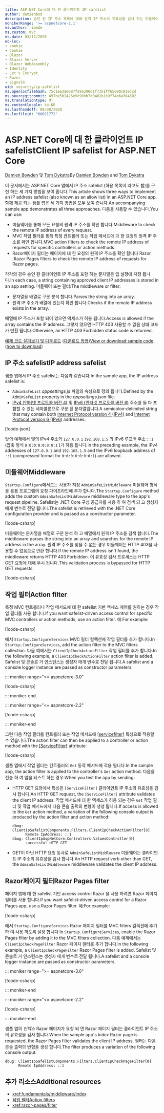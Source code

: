 ```yaml
---
title: ASP.NET Core에 대 한 클라이언트 IP safelist
author: damienbod
description: 승인 된 IP 주소 목록에 대해 원격 IP 주소의 유효성을 검사 하는 미들웨어 또는 작업 필터를 작성 하는 방법에 대해 알아봅니다.
monikerRange: '>= aspnetcore-2.1'
ms.author: riande
ms.custom: mvc
ms.date: 03/12/2020
no-loc:
- cookie
- Cookie
- Blazor
- Blazor Server
- Blazor WebAssembly
- Identity
- Let's Encrypt
- Razor
- SignalR
uid: security/ip-safelist
ms.openlocfilehash: 75c1ea3a6087f89a200d1f73b1ff65080c819ccd
ms.sourcegitcommit: 497be502426e9d90bb7d0401b1b9f74b6a384682
ms.translationtype: MT
ms.contentlocale: ko-KR
ms.lasthandoff: 08/08/2020
ms.locfileid: "88021772"
---
```

# <a name="client-ip-safelist-for-aspnet-core"></a><span data-ttu-id="f68ff-103">ASP.NET Core에 대 한 클라이언트 IP safelist</span><span class="sxs-lookup"><span data-stu-id="f68ff-103">Client IP safelist for ASP.NET Core</span></span>

<span data-ttu-id="f68ff-104">[Damien Bowden](https://twitter.com/damien_bod) 및 [Tom Dykstra](https://github.com/tdykstra)</span><span class="sxs-lookup"><span data-stu-id="f68ff-104">By [Damien Bowden](https://twitter.com/damien_bod) and [Tom Dykstra](https://github.com/tdykstra)</span></span>
 
<span data-ttu-id="f68ff-105">이 문서에서는 ASP.NET Core 앱에서 IP 주소 safelist (허용 목록이 라고도 함)를 구현 하는 세 가지 방법을 보여 줍니다.</span><span class="sxs-lookup"><span data-stu-id="f68ff-105">This article shows three ways to implement an IP address safelist (also known as an allow list) in an ASP.NET Core app.</span></span> <span data-ttu-id="f68ff-106">함께 제공 되는 샘플 앱은 세 가지 방법을 모두 보여 줍니다.</span><span class="sxs-lookup"><span data-stu-id="f68ff-106">An accompanying sample app demonstrates all three approaches.</span></span> <span data-ttu-id="f68ff-107">다음을 사용할 수 있습니다.</span><span class="sxs-lookup"><span data-stu-id="f68ff-107">You can use:</span></span>

* <span data-ttu-id="f68ff-108">미들웨어를 통해 모든 요청의 원격 IP 주소를 확인 합니다.</span><span class="sxs-lookup"><span data-stu-id="f68ff-108">Middleware to check the remote IP address of every request.</span></span>
* <span data-ttu-id="f68ff-109">MVC 작업 필터를 통해 특정 컨트롤러 또는 작업 메서드에 대 한 요청의 원격 IP 주소를 확인 합니다.</span><span class="sxs-lookup"><span data-stu-id="f68ff-109">MVC action filters to check the remote IP address of requests for specific controllers or action methods.</span></span>
* <span data-ttu-id="f68ff-110">Razor페이지 필터는 페이지에 대 한 요청의 원격 IP 주소를 확인 합니다 Razor .</span><span class="sxs-lookup"><span data-stu-id="f68ff-110">Razor Pages filters to check the remote IP address of requests for Razor pages.</span></span>

<span data-ttu-id="f68ff-111">각각의 경우 승인 된 클라이언트 IP 주소를 포함 하는 문자열은 앱 설정에 저장 됩니다.</span><span class="sxs-lookup"><span data-stu-id="f68ff-111">In each case, a string containing approved client IP addresses is stored in an app setting.</span></span> <span data-ttu-id="f68ff-112">미들웨어 또는 필터:</span><span class="sxs-lookup"><span data-stu-id="f68ff-112">The middleware or filter:</span></span>

* <span data-ttu-id="f68ff-113">문자열을 배열로 구문 분석 합니다.</span><span class="sxs-lookup"><span data-stu-id="f68ff-113">Parses the string into an array.</span></span> 
* <span data-ttu-id="f68ff-114">원격 IP 주소가 배열에 있는지 확인 합니다.</span><span class="sxs-lookup"><span data-stu-id="f68ff-114">Checks if the remote IP address exists in the array.</span></span>

<span data-ttu-id="f68ff-115">배열에 IP 주소가 포함 되어 있으면 액세스가 허용 됩니다.</span><span class="sxs-lookup"><span data-stu-id="f68ff-115">Access is allowed if the array contains the IP address.</span></span> <span data-ttu-id="f68ff-116">그렇지 않으면 HTTP 403 사용할 수 없음 상태 코드가 반환 됩니다.</span><span class="sxs-lookup"><span data-stu-id="f68ff-116">Otherwise, an HTTP 403 Forbidden status code is returned.</span></span>

<span data-ttu-id="f68ff-117">[예제 코드 살펴보기 및 다운로드](https://github.com/dotnet/AspNetCore.Docs/tree/master/aspnetcore/security/ip-safelist/samples) ([다운로드 방법](xref:index#how-to-download-a-sample))</span><span class="sxs-lookup"><span data-stu-id="f68ff-117">[View or download sample code](https://github.com/dotnet/AspNetCore.Docs/tree/master/aspnetcore/security/ip-safelist/samples) ([how to download](xref:index#how-to-download-a-sample))</span></span>

## <a name="ip-address-safelist"></a><span data-ttu-id="f68ff-118">IP 주소 safelist</span><span class="sxs-lookup"><span data-stu-id="f68ff-118">IP address safelist</span></span>

<span data-ttu-id="f68ff-119">샘플 앱에서 IP 주소 safelist는 다음과 같습니다.</span><span class="sxs-lookup"><span data-stu-id="f68ff-119">In the sample app, the IP address safelist is:</span></span>

* <span data-ttu-id="f68ff-120">`AdminSafeList` *appsettings.js* 파일의 속성으로 정의 됩니다.</span><span class="sxs-lookup"><span data-stu-id="f68ff-120">Defined by the `AdminSafeList` property in the *appsettings.json* file.</span></span>
* <span data-ttu-id="f68ff-121">[IPv4 (인터넷 프로토콜 버전 4)](https://wikipedia.org/wiki/IPv4) 및 [IPv6 (인터넷 프로토콜 버전 6)](https://wikipedia.org/wiki/IPv6) 주소를 둘 다 포함할 수 있는 세미콜론으로 구분 된 문자열입니다.</span><span class="sxs-lookup"><span data-stu-id="f68ff-121">A semicolon-delimited string that may contain both [Internet Protocol version 4 (IPv4)](https://wikipedia.org/wiki/IPv4) and [Internet Protocol version 6 (IPv6)](https://wikipedia.org/wiki/IPv6) addresses.</span></span>

[!code-json[](ip-safelist/samples/3.x/ClientIpAspNetCore/appsettings.json?range=1-3&highlight=2)]

<span data-ttu-id="f68ff-122">앞의 예제에서 및의 IPv4 주소와 `127.0.0.1` `192.168.1.5` 의 IPv6 루프백 주소 `::1` (압축 형식 `0:0:0:0:0:0:0:1` )가 허용 됩니다.</span><span class="sxs-lookup"><span data-stu-id="f68ff-122">In the preceding example, the IPv4 addresses of `127.0.0.1` and `192.168.1.5` and the IPv6 loopback address of `::1` (compressed format for `0:0:0:0:0:0:0:1`) are allowed.</span></span>

## <a name="middleware"></a><span data-ttu-id="f68ff-123">미들웨어</span><span class="sxs-lookup"><span data-stu-id="f68ff-123">Middleware</span></span>

<span data-ttu-id="f68ff-124">`Startup.Configure`메서드는 사용자 지정 `AdminSafeListMiddleware` 미들웨어 형식을 응용 프로그램의 요청 파이프라인에 추가 합니다.</span><span class="sxs-lookup"><span data-stu-id="f68ff-124">The `Startup.Configure` method adds the custom `AdminSafeListMiddleware` middleware type to the app's request pipeline.</span></span> <span data-ttu-id="f68ff-125">Safelist는 .NET Core 구성 공급자를 사용 하 여 검색 되 고 생성자 매개 변수로 전달 됩니다.</span><span class="sxs-lookup"><span data-stu-id="f68ff-125">The safelist is retrieved with the .NET Core configuration provider and is passed as a constructor parameter.</span></span>

[!code-csharp[](ip-safelist/samples/3.x/ClientIpAspNetCore/Startup.cs?name=snippet_ConfigureAddMiddleware)]

<span data-ttu-id="f68ff-126">미들웨어는 문자열을 배열로 구문 분석 하 고 배열에서 원격 IP 주소를 검색 합니다.</span><span class="sxs-lookup"><span data-stu-id="f68ff-126">The middleware parses the string into an array and searches for the remote IP address in the array.</span></span> <span data-ttu-id="f68ff-127">원격 IP 주소를 찾을 수 없는 경우 미들웨어는 HTTP 403을 사용할 수 없음으로 반환 합니다.</span><span class="sxs-lookup"><span data-stu-id="f68ff-127">If the remote IP address isn't found, the middleware returns HTTP 403 Forbidden.</span></span> <span data-ttu-id="f68ff-128">이 유효성 검사 프로세스는 HTTP GET 요청에 대해 무시 됩니다.</span><span class="sxs-lookup"><span data-stu-id="f68ff-128">This validation process is bypassed for HTTP GET requests.</span></span>

[!code-csharp[](ip-safelist/samples/Shared/ClientIpSafelistComponents/Middlewares/AdminSafeListMiddleware.cs?name=snippet_ClassOnly)]

## <a name="action-filter"></a><span data-ttu-id="f68ff-129">작업 필터</span><span class="sxs-lookup"><span data-stu-id="f68ff-129">Action filter</span></span>

<span data-ttu-id="f68ff-130">특정 MVC 컨트롤러나 작업 메서드에 대 한 safelist 기반 액세스 제어를 원하는 경우 작업 필터를 사용 합니다.</span><span class="sxs-lookup"><span data-stu-id="f68ff-130">If you want safelist-driven access control for specific MVC controllers or action methods, use an action filter.</span></span> <span data-ttu-id="f68ff-131">예:</span><span class="sxs-lookup"><span data-stu-id="f68ff-131">For example:</span></span>

[!code-csharp[](ip-safelist/samples/Shared/ClientIpSafelistComponents/Filters/ClientIpCheckActionFilter.cs?name=snippet_ClassOnly)]

<span data-ttu-id="f68ff-132">에서 `Startup.ConfigureServices` MVC 필터 컬렉션에 작업 필터를 추가 합니다.</span><span class="sxs-lookup"><span data-stu-id="f68ff-132">In `Startup.ConfigureServices`, add the action filter to the MVC filters collection.</span></span> <span data-ttu-id="f68ff-133">다음 예에서는 `ClientIpCheckActionFilter` 작업 필터를 추가 합니다.</span><span class="sxs-lookup"><span data-stu-id="f68ff-133">In the following example, a `ClientIpCheckActionFilter` action filter is added.</span></span> <span data-ttu-id="f68ff-134">Safelist 및 콘솔로 거 인스턴스는 생성자 매개 변수로 전달 됩니다.</span><span class="sxs-lookup"><span data-stu-id="f68ff-134">A safelist and a console logger instance are passed as constructor parameters.</span></span>

::: moniker range=">= aspnetcore-3.0"

[!code-csharp[](ip-safelist/samples/3.x/ClientIpAspNetCore/Startup.cs?name=snippet_ConfigureServicesActionFilter)]

::: moniker-end

::: moniker range="<= aspnetcore-2.2"

[!code-csharp[](ip-safelist/samples/2.x/ClientIpAspNetCore/Startup.cs?name=snippet_ConfigureServicesActionFilter)]

::: moniker-end

<span data-ttu-id="f68ff-135">그런 다음 작업 필터를 컨트롤러 또는 작업 메서드에 [[servicefilter]](xref:Microsoft.AspNetCore.Mvc.ServiceFilterAttribute) 특성으로 적용할 수 있습니다.</span><span class="sxs-lookup"><span data-stu-id="f68ff-135">The action filter can then be applied to a controller or action method with the [[ServiceFilter]](xref:Microsoft.AspNetCore.Mvc.ServiceFilterAttribute) attribute:</span></span>

[!code-csharp[](ip-safelist/samples/3.x/ClientIpAspNetCore/Controllers/ValuesController.cs?name=snippet_ActionFilter&highlight=1)]

<span data-ttu-id="f68ff-136">샘플 앱에서 작업 필터는 컨트롤러의 `Get` 동작 메서드에 적용 됩니다.</span><span class="sxs-lookup"><span data-stu-id="f68ff-136">In the sample app, the action filter is applied to the controller's `Get` action method.</span></span> <span data-ttu-id="f68ff-137">다음을 전송 하 여 앱을 테스트 하는 경우:</span><span class="sxs-lookup"><span data-stu-id="f68ff-137">When you test the app by sending:</span></span>

* <span data-ttu-id="f68ff-138">HTTP GET 요청에서 특성은 `[ServiceFilter]` 클라이언트 IP 주소의 유효성을 검사 합니다.</span><span class="sxs-lookup"><span data-stu-id="f68ff-138">An HTTP GET request, the `[ServiceFilter]` attribute validates the client IP address.</span></span> <span data-ttu-id="f68ff-139">작업 메서드에 대 한 액세스가 허용 되는 경우 `Get` 작업 필터 및 작업 메서드에서 다음 콘솔 출력의 변형이 생성 됩니다.</span><span class="sxs-lookup"><span data-stu-id="f68ff-139">If access is allowed to the `Get` action method, a variation of the following console output is produced by the action filter and action method:</span></span>

    ```
    dbug: ClientIpSafelistComponents.Filters.ClientIpCheckActionFilter[0]
          Remote IpAddress: ::1
    dbug: ClientIpAspNetCore.Controllers.ValuesController[0]
          successful HTTP GET    
    ```

* <span data-ttu-id="f68ff-140">GET이 아닌 HTTP 요청 동사로 `AdminSafeListMiddleware` 미들웨어는 클라이언트 IP 주소의 유효성을 검사 합니다.</span><span class="sxs-lookup"><span data-stu-id="f68ff-140">An HTTP request verb other than GET, the `AdminSafeListMiddleware` middleware validates the client IP address.</span></span>

## <a name="no-locrazor-pages-filter"></a><span data-ttu-id="f68ff-141">Razor페이지 필터</span><span class="sxs-lookup"><span data-stu-id="f68ff-141">Razor Pages filter</span></span>

<span data-ttu-id="f68ff-142">페이지 앱에 대 한 safelist 기반 access control Razor 을 사용 하려면 Razor 페이지 필터를 사용 합니다.</span><span class="sxs-lookup"><span data-stu-id="f68ff-142">If you want safelist-driven access control for a Razor Pages app, use a Razor Pages filter.</span></span> <span data-ttu-id="f68ff-143">예:</span><span class="sxs-lookup"><span data-stu-id="f68ff-143">For example:</span></span>

[!code-csharp[](ip-safelist/samples/Shared/ClientIpSafelistComponents/Filters/ClientIpCheckPageFilter.cs?name=snippet_ClassOnly)]

<span data-ttu-id="f68ff-144">에서 `Startup.ConfigureServices` Razor 페이지 필터를 MVC filters 컬렉션에 추가 하 여 사용 하도록 설정 합니다.</span><span class="sxs-lookup"><span data-stu-id="f68ff-144">In `Startup.ConfigureServices`, enable the Razor Pages filter by adding it to the MVC filters collection.</span></span> <span data-ttu-id="f68ff-145">다음 예제에서는 `ClientIpCheckPageFilter` Razor 페이지 필터를 추가 합니다.</span><span class="sxs-lookup"><span data-stu-id="f68ff-145">In the following example, a `ClientIpCheckPageFilter` Razor Pages filter is added.</span></span> <span data-ttu-id="f68ff-146">Safelist 및 콘솔로 거 인스턴스는 생성자 매개 변수로 전달 됩니다.</span><span class="sxs-lookup"><span data-stu-id="f68ff-146">A safelist and a console logger instance are passed as constructor parameters.</span></span>

::: moniker range=">= aspnetcore-3.0"

[!code-csharp[](ip-safelist/samples/3.x/ClientIpAspNetCore/Startup.cs?name=snippet_ConfigureServicesPageFilter)]

::: moniker-end

::: moniker range="<= aspnetcore-2.2"

[!code-csharp[](ip-safelist/samples/2.x/ClientIpAspNetCore/Startup.cs?name=snippet_ConfigureServicesPageFilter)]

::: moniker-end

<span data-ttu-id="f68ff-147">샘플 앱의 *인덱스* Razor 페이지가 요청 되 면 Razor 페이지 필터는 클라이언트 IP 주소의 유효성을 검사 합니다.</span><span class="sxs-lookup"><span data-stu-id="f68ff-147">When the sample app's *Index* Razor page is requested, the Razor Pages filter validates the client IP address.</span></span> <span data-ttu-id="f68ff-148">필터는 다음 콘솔 출력의 변형을 생성 합니다.</span><span class="sxs-lookup"><span data-stu-id="f68ff-148">The filter produces a variation of the following console output:</span></span>

```
dbug: ClientIpSafelistComponents.Filters.ClientIpCheckPageFilter[0]
      Remote IpAddress: ::1
```

## <a name="additional-resources"></a><span data-ttu-id="f68ff-149">추가 리소스</span><span class="sxs-lookup"><span data-stu-id="f68ff-149">Additional resources</span></span>

* <xref:fundamentals/middleware/index>
* [<span data-ttu-id="f68ff-150">작업 필터</span><span class="sxs-lookup"><span data-stu-id="f68ff-150">Action filters</span></span>](xref:mvc/controllers/filters#action-filters)
* <xref:razor-pages/filter>
